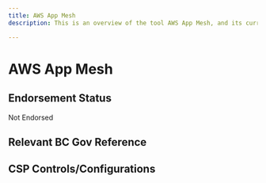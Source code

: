 ```yaml
---
title: AWS App Mesh
description: This is an overview of the tool AWS App Mesh, and its current status  within BC Gov.

---
```

<!---
Note: this is a generated file.  You should not edit it directly.  Please check https://github.com/bcgov/cloud-pathfinder for details.
-->
# AWS App Mesh



## Endorsement Status
Not Endorsed

## Relevant BC Gov Reference


## CSP Controls/Configurations
